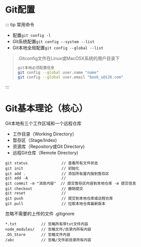 # Git配置
::: tip 常用命令
- 配置`git config -l`
- Git系统配置`git config --system --list`
- Git本地全局配置`git config --global --list`
>.Gitconfig文件在Linux或MacOSX系统的用户目录下
>```sh
>git本地必须配置信息
>git config --global user.name "name"
>git config --global user.email "book_s@126.com"
>```
:::

# Git基本理论（核心）
Git本地有三个工作区域和一个远程仓库
- 工作目录（Working Directory）
- 暂存区（Stage/Index)
- 资源库（Repository或Git Directory)
- 远程Git仓库（Remote Directory)


```language
git status               // 查看所有文件状态
git init                 // 初始化
git add .                // 添加所有屋内按到暂存区
git add -A               // 
git commit -m "消息内容"  // 提交暂存区内容到本地仓库 -m 提交信息
git checkout             // 撤销提交
git reset                // 
git push                 // 提交到本地仓库或远程仓库
git pull                 // 拉取本地仓库最新版本
```
忽略不需要的上传的文件
.gitignore 
```language
*.txt           // 忽略所有带txt文件内容
node_modules/   // 忽略文件/目录内所有内容
.DS_Store       // 忽略文件内容
/abc            // 忽略/文件前目录所有内容
```